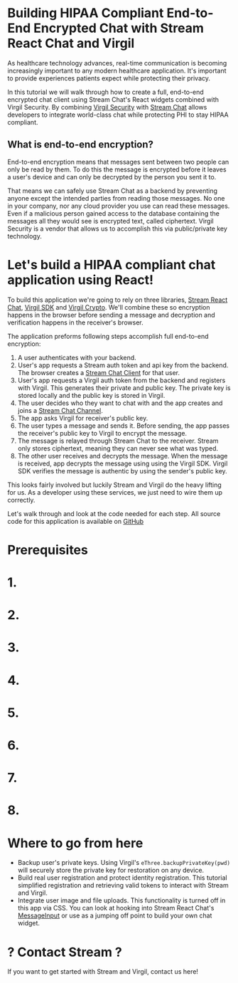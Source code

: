 # Building HIPAA Compliant End-to-End Encrypted Chat with Stream React Chat and Virgil

As healthcare technology advances, real-time communication is becoming increasingly
important to any modern healthcare application. It's important to provide experiences
patients expect while protecting their privacy.

In this tutorial we will walk through how to create a full, end-to-end encrypted chat client 
using Stream Chat's React widgets combined with Virgil Security. 
By combining [Virgil Security](https://virgilsecurity.com/end-to-end-encrypted-chat) with
[Stream Chat](https://getstream.io/chat/) allows developers to integrate world-class
chat while protecting PHI to stay HIPAA compliant.

## What is end-to-end encryption?

End-to-end encryption means that messages sent between two people can only be read by them.
To do this the message is encrypted before it leaves a user's device and can only be decrypted
by the person you sent it to. 

That means we can safely use Stream Chat as a backend by preventing anyone except the intended parties
from reading those messages. No one in your company, nor any cloud provider you use can read these messages. 
Even if a malicious person gained access to the database containing the messages
all they would see is encrypted text, called ciphertext. Virgil Security is a vendor that allows us to accomplish
this via public/private key technology. 

# Let's build a HIPAA compliant chat application using React!

To build this application we're going to rely on three libraries, 
[Stream React Chat](https://www.npmjs.com/package/stream-chat-react), 
[Virgil SDK](https://www.npmjs.com/package/virgil-sdk) and
[Virgil Crypto](https://www.npmjs.com/package/virgil-crypto). We'll combine these
so encryption happens in the browser before sending a message and decryption and verification
happens in the receiver's browser. 

The application preforms following steps accomplish full end-to-end encryption:

1. A user authenticates with your backend.
2. User's app requests a Stream auth token and api key from the backend. The browser creates a [Stream Chat Client](https://getstream.io/chat/docs/#init_and_users) for that user.
3. User's app requests a Virgil auth token from the backend and registers with Virgil. This generates their private and public key. The private key is stored locally and the public key is stored in Virgil.
4. The user decides who they want to chat with and the app creates and joins a [Stream Chat Channel](https://getstream.io/chat/docs/#initialize_channel).
5. The app asks Virgil for receiver's public key.
6. The user types a message and sends it. Before sending, the app passes the receiver's public key to Virgil to encrypt the message.
7. The message is relayed through Stream Chat to the receiver. Stream only stores ciphertext, meaning they can never see what was typed. 
8. The other user receives and decrypts the message. When the message is received, app decrypts the message using using the Virgil SDK. Virgil SDK verifies the message is authentic by using the sender's public key.

This looks fairly involved but luckily Stream and Virgil do the heavy lifting for us. 
As a developer using these services, we just need to wire them up correctly. 

Let's walk through and look at the code needed for each step. 
All source code for this application is available on [GitHub](https://github.com/psylinse/stream-encrypted-chat)

# Prerequisites


# 1.


# 2.

# 3.

# 4.

# 5.

# 6.

# 7.

# 8.

# Where to go from here

* Backup user's private keys. Using Virgil's `eThree.backupPrivateKey(pwd)` will securely store the private key for restoration on any device.
* Build real user registration and protect identity registration. This tutorial simplified registration
and retrieving valid tokens to interact with Stream and Virgil.
* Integrate user image and file uploads. This functionality is turned off in this app via CSS. 
You can look at hooking into Stream React Chat's [MessageInput](https://getstream.github.io/stream-chat-react/#messageinput) 
or use as a jumping off point to build your own chat widget.

# ? Contact Stream ?

If you want to get started with Stream and Virgil, contact us here!
